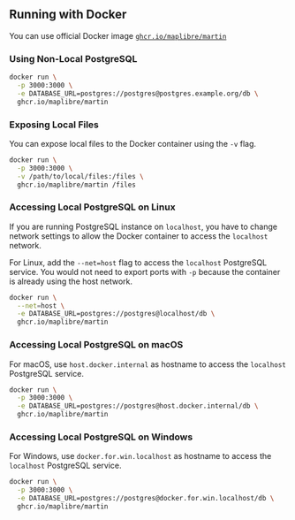 ## Running with Docker

You can use official Docker image [`ghcr.io/maplibre/martin`](https://ghcr.io/maplibre/martin)

### Using Non-Local PostgreSQL

```bash
docker run \
  -p 3000:3000 \
  -e DATABASE_URL=postgres://postgres@postgres.example.org/db \
  ghcr.io/maplibre/martin
```

### Exposing Local Files

You can expose local files to the Docker container using the `-v` flag.

```bash
docker run \
  -p 3000:3000 \
  -v /path/to/local/files:/files \
  ghcr.io/maplibre/martin /files
```

### Accessing Local PostgreSQL on Linux

If you are running PostgreSQL instance on `localhost`, you have to change network settings to allow the Docker container
to access the `localhost` network.

For Linux, add the `--net=host` flag to access the `localhost` PostgreSQL service. You would not need to export ports
with `-p` because the container is already using the host network.

```bash
docker run \
  --net=host \
  -e DATABASE_URL=postgres://postgres@localhost/db \
  ghcr.io/maplibre/martin
```

### Accessing Local PostgreSQL on macOS

For macOS, use `host.docker.internal` as hostname to access the `localhost` PostgreSQL service.

```bash
docker run \
  -p 3000:3000 \
  -e DATABASE_URL=postgres://postgres@host.docker.internal/db \
  ghcr.io/maplibre/martin
```

### Accessing Local PostgreSQL on Windows

For Windows, use `docker.for.win.localhost` as hostname to access the `localhost` PostgreSQL service.

```bash
docker run \
  -p 3000:3000 \
  -e DATABASE_URL=postgres://postgres@docker.for.win.localhost/db \
  ghcr.io/maplibre/martin
```
